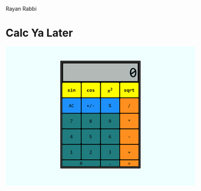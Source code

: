 Rayan Rabbi

# Calc Ya Later
![](https://github.com/cop4808-spring-2023-fullstack-web/cop4808-git-and-github-fundamentals-rrabbi2021/blob/main/CalcYaLater2GIF.gif)
